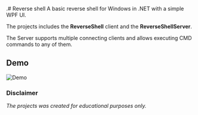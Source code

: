.# Reverse shell
A basic reverse shell for Windows in .NET with a simple WPF UI.

The projects includes the __ReverseShell__ client and the __ReverseShellServer__.

The Server supports multiple connecting clients and allows executing CMD commands to any of them.


## Demo
![Demo](./demo/demo.gif)


### Disclaimer
_The projects was created for educational purposes only._
